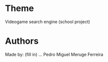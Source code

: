 # Theme
Videogame search engine (school project)

# Authors
Made by:
(fill in) ...
Pedro Miguel Meruge Ferreira
